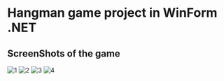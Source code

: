 # Hangman game project in WinForm .NET

## ScreenShots of the game


![1](https://user-images.githubusercontent.com/61202188/216673696-a5fe5e0f-5252-4c6e-8e76-b4535265e9ae.JPG)
![2](https://user-images.githubusercontent.com/61202188/216673698-3016a085-09b1-4e8d-8c04-102453e086bd.JPG)
![3](https://user-images.githubusercontent.com/61202188/216673699-8712d9c1-eb82-4e5a-80eb-6f548dd8f3de.JPG)
![4](https://user-images.githubusercontent.com/61202188/216673691-fc96b44b-08ef-4284-9eb7-09c1b278d72c.JPG)
